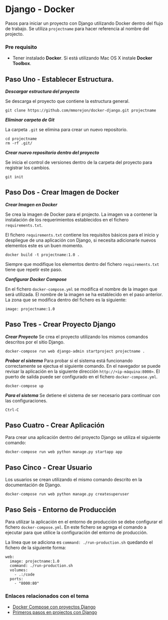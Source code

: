 Django - Docker
====================

Pasos para iniciar un proyecto con Django utilizando Docker dentro del flujo de trabajo. Se utiliza `projectname` para hacer referencia al nombre del projecto.

### Pre requisito

* Tener instalado **Docker**. Si está utilizando Mac OS X instale **Docker Toolbox**.

## Paso Uno - Establecer Estructura.

**_Descargar estructura del proyecto_**

Se descarga el proyecto que contiene la estructura general.
```
git clone https://github.com/mmorejon/docker-django.git projectname
```

**_Eliminar carpeta de Git_**

La carpeta `.git` se elimina para crear un nuevo repositorio.

```
cd projectname
rm -rf .git/
```

**_Crear nuevo repositorio dentro del proyecto_**

Se inicia el control de versiones dentro de la carpeta del proyecto para registrar los cambios.

```
git init
```

## Paso Dos - Crear Imagen de Docker

**_Crear Imagen en Docker_**

Se crea la imagen de Docker para el projecto. La imagen va a contener la instalación de los requerimientos establecidos en el fichero `requirements.txt`.

El fichero `requirements.txt` contiene los requisitos básicos para el inicio y despliegue de una aplicación con Django, si necesita adicionarle nuevos elementos este es un buen momento.

```
docker build -t projectname:1.0 .
```

Siempre que modifique los elementos dentro del fichero `requirements.txt` tiene que repetir este paso.


**_Configurar Docker Compose_**

En el fichero `docker-compose.yml` se modifica el nombre de la imagen que será utilizada. El nombre de la imagen se ha establecido en el paso anterior. La zona que se modifica dentro del fichero es la siguiente:
```
image: projectname:1.0
```

## Paso Tres - Crear Proyecto Django

**_Crear Proyecto_**
Se crea el proyecto utilizando los mismos comandos descritos por el sitio Django.
```
docker-compose run web django-admin startproject projectname .
```

**_Probar el sistema_**
Para probar si el sistema está funcionando correctamente se ejectua el siguiente comando. En el navegador se puede revisar la aplicación en la siguiente dirección `http://<ip-máquina:8000>`. El puerto de salida puede ser configurado en el fichero `docker-compose.yml`.
```
docker-compose up
```

**_Para el sistema_**
Se detiene el sistema de ser necesario para continuar con las configuraciones.
```
Ctrl-C
```

## Paso Cuatro - Crear Aplicación

Para crear una aplicación dentro del proyecto Django se utiliza el siguiente comando:
```
docker-compose run web python manage.py startapp app
```

## Paso Cinco - Crear Usuario

Los usuarios se crean utilizando el mismo comando descrito en la documentación de Django.
```
docker-compose run web python manage.py createsuperuser
```

## Paso Seis - Entorno de Producción

Para utilizar la aplicación en el entorno de producción se debe configurar el fichero `docker-compose.yml`. En este fichero se agrega el comando a ejecutar para que utilice la configuración del entorno de producción.

La línea que se adiciona es `command: ./run-production.sh` quedando el fichero de la siguiente forma:

```
web:
  image: projectname:1.0
  command: ./run-production.sh
  volumes:
    - .:/code
  ports:
    - "8000:80"
```

### Enlaces relacionados con el tema

* <a target="_blank" href="https://docs.docker.com/compose/django/">Docker Compose con proyectos Django</a>
* <a target="_blank" href="https://docs.djangoproject.com/es/1.9/intro/tutorial01/">Primeros pasos en projectos con Django</a>

